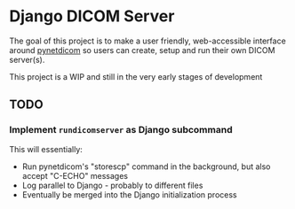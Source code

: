 # Django DICOM Server

The goal of this project is to make a user friendly, web-accessible interface around [pynetdicom](https://github.com/pydicom/pynetdicom)
so users can create, setup and run their own DICOM server(s).

This project is a WIP and still in the very early stages of development

## TODO

### Implement `rundicomserver` as Django subcommand

This will essentially:

- Run pynetdicom's "storescp" command in the background, but also accept "C-ECHO" messages
- Log parallel to Django - probably to different files
- Eventually be merged into the Django initialization process
